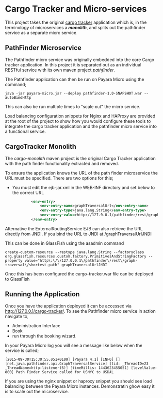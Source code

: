 Cargo Tracker and Micro-services
================================

This project takes the original [cargo tracker](https://cargotracker.java.net/) 
application which is, in the terminology of microservices a ***monolith***, and 
splits out the pathfinder service as a separate micro service. 

PathFinder Microservice
-----------------------

The Pathfinder micro service was originally embedded into the core Cargo tracker
application. In this project it is separated out as an individual RESTful service
with its own maven project *pathfinder*.

The Pathfinder application can then be run on Payara Micro using the command;

```shell
java -jar payara-micro.jar --deploy pathfinder-1.0-SNAPSHOT.war --autoBindHttp
```

This can also be run multiple times to "scale out" the micro service. 

Load balancing configuration snippets for Nginx and HAProxy are provided at the 
root of the project to show how you would configure these tools to integrate
the cargo tracker application and the pathfinder micro service into a functional
service.

CargoTracker Monolith
---------------------

The *cargo-monolith* maven project is the original Cargo Tracker application with
the path finder functionality extracted and removed. 

To ensure the application knows the URL of the path finder microservice the URL 
must be specified. There are two options for this;
* You must edit the ejb-jar.xml in the WEB-INF directory and set below to the correct URL
```xml
            <env-entry>
                <env-entry-name>graphTraversalUrl</env-entry-name>
                <env-entry-type>java.lang.String</env-entry-type>
                <env-entry-value>http://127.0.0.1/pathfinder/rest/graph-traversal/shortest-path</env-entry-value>
            </env-entry>
```

Alternative the ExternalRoutingService EJB can also retrieve the URL directly from JNDI.
If you bind the URL to JNDI at /graphTraversalUrlJNDI

This can be done in GlassFish using the asadmin command
```shell
create-custom-resource --restype java.lang.String --factoryclass org.glassfish.resources.custom.factory.PrimitivesAndStringFactory --property value="http\:\/\/127.0.0.1\/pathfinder\/rest\/graph-traversal\/shortest-path" graphTraversalUrlJNDI
 ```

Once this has been configured the cargo-tracker.war file can be deployed to GlassFish

Running the Application
-----------------------

Once you have the application deployed it can be accessed via http://127.0.0.1/cargo-tracker/.
To see the Pathfinder micro service in action navigate to;
* Administration Interface
* Book
* run through the booking wizard.

In your Payara Micro log you will see a message like below when the service is called;
```shell
[2015-09-30T15:30:55.051+0100] [Payara 4.1] [INFO] [] [net.java.pathfinder.api.GraphTraversalService] [tid: _ThreadID=23 _ThreadName=http-listener(5)] [timeMillis: 1443623455051] [levelValue: 800] Path Finder Service called for USNYC to USDAL
```
If you are using the nginx snippet or haproxy snippet you should see load balancing between
the Payara Micro instances. Demonstratin ghow easy it is to scale out the microservice.

